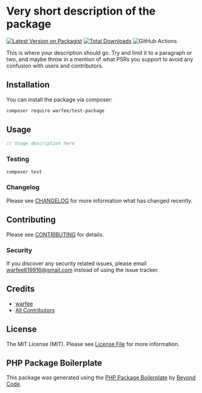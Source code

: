 # Very short description of the package

[![Latest Version on Packagist](https://img.shields.io/packagist/v/warfee/test-package.svg?style=flat-square)](https://packagist.org/packages/warfee/test-package)
[![Total Downloads](https://img.shields.io/packagist/dt/warfee/test-package.svg?style=flat-square)](https://packagist.org/packages/warfee/test-package)
![GitHub Actions](https://github.com/warfee/test-package/actions/workflows/main.yml/badge.svg)

This is where your description should go. Try and limit it to a paragraph or two, and maybe throw in a mention of what PSRs you support to avoid any confusion with users and contributors.

## Installation

You can install the package via composer:

```bash
composer require warfee/test-package
```

## Usage

```php
// Usage description here
```

### Testing

```bash
composer test
```

### Changelog

Please see [CHANGELOG](CHANGELOG.md) for more information what has changed recently.

## Contributing

Please see [CONTRIBUTING](CONTRIBUTING.md) for details.

### Security

If you discover any security related issues, please email warfee619916@gmail.com instead of using the issue tracker.

## Credits

-   [warfee](https://github.com/warfee)
-   [All Contributors](../../contributors)

## License

The MIT License (MIT). Please see [License File](LICENSE.md) for more information.

## PHP Package Boilerplate

This package was generated using the [PHP Package Boilerplate](https://laravelpackageboilerplate.com) by [Beyond Code](http://beyondco.de/).
